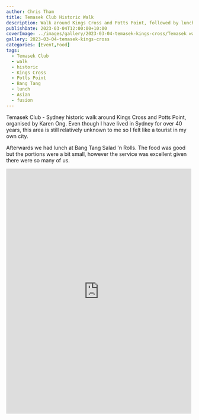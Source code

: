 ```yaml
---
author: Chris Tham
title: Temasek Club Historic Walk
description: Walk around Kings Cross and Potts Point, followed by lunch at Bang Tang
publishDate: 2023-03-04T12:00:00+10:00
coverImage: ../images/gallery/2023-03-04-temasek-kings-cross/Temasek walk Kings Cross (7).jpeg
gallery: 2023-03-04-temasek-kings-cross
categories: [Event,Food]
tags:
  - Temasek Club
  - walk
  - historic
  - Kings Cross
  - Potts Point
  - Bang Tang
  - lunch
  - Asian
  - fusion
---
```


Temasek Club - Sydney historic walk around Kings Cross and Potts Point, organised by Karen Ong. Even though I have lived in Sydney for over 40 years, this area is still relatively unknown to me so I felt like a tourist in my own city.

Afterwards we had lunch at Bang Tang Salad 'n Rolls. The food was good but the portions were a bit small, however the service was excellent given there were so many of us.

<iframe src="https://www.facebook.com/plugins/post.php?href=https%3A%2F%2Fwww.facebook.com%2Fchris1.tham%2Fposts%2Fpfbid0FWgqBq1ZYvEMrEZG63YvZeM3NmrDpjHvEa6J7TB5eBa9tsNUkPdQ62Vx546VHgVtl&show_text=true&width=500" width="500" height="659" style="border:none;overflow:hidden" scrolling="no" frameborder="0" allowfullscreen="true" allow="autoplay; clipboard-write; encrypted-media; picture-in-picture; web-share"></iframe>
